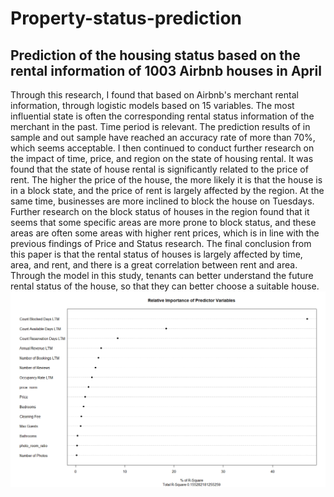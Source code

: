 # Property-status-prediction
## Prediction of the housing status based on the rental information of 1003 Airbnb houses in April

Through this research, I found that based on Airbnb's merchant rental information, through logistic models based on 15 variables. The most influential state is often the corresponding rental status information of the merchant in the past. Time period is relevant. The prediction results of in sample and out sample have reached an accuracy rate of more than 70%, which seems acceptable. I then continued to conduct further research on the impact of time, price, and region on the state of housing rental. It was found that the state of house rental is significantly related to the price of rent. The higher the price of the house, the more likely it is that the house is in a block state, and the price of rent is largely affected by the region. At the same time, businesses are more inclined to block the house on Tuesdays. Further research on the block status of houses in the region found that it seems that some specific areas are more prone to block status, and these areas are often some areas with higher rent prices, which is in line with the previous findings of Price and Status research. The final conclusion from this paper is that the rental status of houses is largely affected by time, area, and rent, and there is a great correlation between rent and area. Through the model in this study, tenants can better understand the future rental status of the house, so that they can better choose a suitable house.
![image](https://github.com/Leo1998-Lu/Property-status-prediction/blob/master/Image/Figure1.png)
